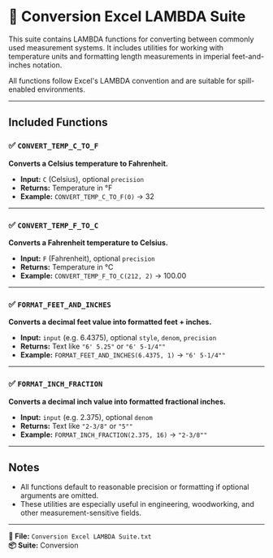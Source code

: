 # 🧪 Conversion Excel LAMBDA Suite

This suite contains LAMBDA functions for converting between commonly used measurement systems. It includes utilities for working with temperature units and formatting length measurements in imperial feet-and-inches notation.

All functions follow Excel's LAMBDA convention and are suitable for spill-enabled environments.

---

## Included Functions

### ✅ `CONVERT_TEMP_C_TO_F`
**Converts a Celsius temperature to Fahrenheit.**

- **Input:** `C` (Celsius), optional `precision`
- **Returns:** Temperature in °F
- **Example:** `CONVERT_TEMP_C_TO_F(0)` → 32

---

### ✅ `CONVERT_TEMP_F_TO_C`
**Converts a Fahrenheit temperature to Celsius.**

- **Input:** `F` (Fahrenheit), optional `precision`
- **Returns:** Temperature in °C
- **Example:** `CONVERT_TEMP_F_TO_C(212, 2)` → 100.00

---

### ✅ `FORMAT_FEET_AND_INCHES`
**Converts a decimal feet value into formatted feet + inches.**

- **Input:** `input` (e.g. 6.4375), optional `style`, `denom`, `precision`
- **Returns:** Text like `"6' 5.25"` or `"6' 5-1/4""`
- **Example:** `FORMAT_FEET_AND_INCHES(6.4375, 1)` → `"6' 5-1/4""`

---

### ✅ `FORMAT_INCH_FRACTION`
**Converts a decimal inch value into formatted fractional inches.**

- **Input:** `input` (e.g. 2.375), optional `denom`
- **Returns:** Text like `"2-3/8"` or `"5""`
- **Example:** `FORMAT_INCH_FRACTION(2.375, 16)` → `"2-3/8""`

---

## Notes

- All functions default to reasonable precision or formatting if optional arguments are omitted.
- These utilities are especially useful in engineering, woodworking, and other measurement-sensitive fields.

---

**📁 File:** `Conversion Excel LAMBDA Suite.txt`  
**📦 Suite:** Conversion

